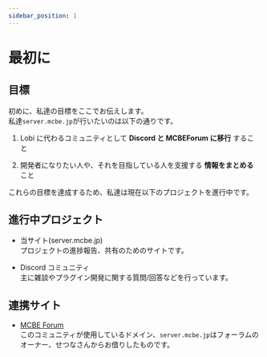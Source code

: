 ```yaml
---
sidebar_position: 1
---
```


# 最初に

## 目標

初めに、私達の目標をここでお伝えします。  
私達`server.mcbe.jp`が行いたいのは以下の通りです。

1. Lobi に代わるコミュニティとして **Discord と MCBEForum に移行** すること

2. 開発者になりたい人や、それを目指している人を支援する **情報をまとめる** こと

これらの目標を達成するため、私達は現在以下のプロジェクトを進行中です。

## 進行中プロジェクト

- 当サイト(server.mcbe.jp)  
  プロジェクトの進捗報告、共有のためのサイトです。

- Discord コミュニティ  
  主に雑談やプラグイン開発に関する質問/回答などを行っています。

## 連携サイト

- [MCBE Forum](https://forum.mcbe.jp)  
  このコミュニティが使用しているドメイン、`server.mcbe.jp`はフォーラムのオーナー、せつなさんからお借りしたものです。
